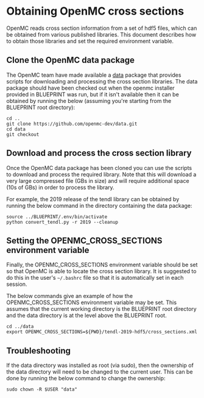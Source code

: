 # Obtaining OpenMC cross sections

OpenMC reads cross section information from a set of hdf5 files, which can be obtained from various published libraries. This document describes how to obtain those libraries and set the required environment variable.

## Clone the OpenMC data package

The OpenMC team have made available a [data](https://github.com/openmc-dev/data) package that provides scripts for downloading and processing the cross section libraries. The data package should have been checked out when the openmc installer provided in BLUEPRINT was run, but if it isn't available then it can be obtained by running the below (assuming you're starting from the BLUEPRINT root directory):

```shell
cd ..
git clone https://github.com/openmc-dev/data.git
cd data
git checkout
```

## Download and process the cross section library

Once the OpenMC data package has been cloned you can use the scripts to download and process the required library. Note that this will download a very large compressed file (GBs in size) and will require additional space (10s of GBs) in order to process the library.

For example, the 2019 release of the tendl library can be obtained by running the below command in the directory containing the data package:

```shell
source ../BLUEPRINT/.env/bin/activate
python convert_tendl.py -r 2019 --cleanup
```

## Setting the OPENMC_CROSS_SECTIONS environment variable

Finally, the OPENMC_CROSS_SECTIONS environment variable should be set so that OpenMC is able to locate the cross section library. It is suggested to do this in the user's `~/.bashrc` file so that it is automatically set in each session.

The below commands give an example of how the OPENMC_CROSS_SECTIONS environment variable may be set. This assumes that the current working directory is the BLUEPRINT root directory and the data directory is at the level above the BLUEPRINT root.

```shell
cd ../data
export OPENMC_CROSS_SECTIONS=${PWD}/tendl-2019-hdf5/cross_sections.xml
```

## Troubleshooting

If the data directory was installed as root (via sudo), then the ownership of the data directory will need to be changed to the current user. This can be done by running the below command to change the ownership:

```shell
sudo chown -R $USER "data"
```
